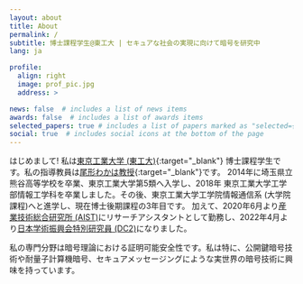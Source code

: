```yaml
---
layout: about
title: About
permalink: /
subtitle: 博士課程学生@東工大 | セキュアな社会の実現に向けて暗号を研究中
lang: ja

profile:
  align: right
  image: prof_pic.jpg
  address: >

news: false  # includes a list of news items
awards: false  # includes a list of awards items
selected_papers: true # includes a list of papers marked as "selected={true}"
social: true  # includes social icons at the bottom of the page
---
```


はじめまして! 私は[東京工業大学 (東工大)](https://www.titech.ac.jp/english){:target="\_blank"} 博士課程学生です。私の指導教員は[尾形わかは教授](http://www.security.mot.titech.ac.jp/users/wakaha/index.html){:target="\_blank"}です。
2014年に埼玉県立熊谷高等学校を卒業、東京工業大学第5類へ入学し、2018年 東京工業大学工学部情報工学科を卒業しました。その後、東京工業大学工学院情報通信系 (大学院課程)へと進学し、現在博士後期課程の3年目です。
加えて、2020年6月より[産業技術総合研究所 (AIST)](https://www.aist.go.jp/index_en.html)にリサーチアシスタントとして勤務し、2022年4月より[日本学術振興会特別研究員 (DC2)](https://www.jsps.go.jp/english/e-pd/index.html)になりました。

私の専門分野は暗号理論における証明可能安全性です。私は特に、公開鍵暗号技術や耐量子計算機暗号、セキュアメッセージングにような実世界の暗号技術に興味を持っています。

